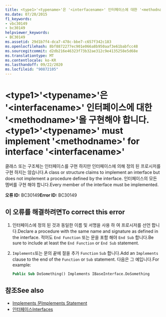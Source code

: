 ```yaml
---
title: <type1>'<typename>'은 '<interfacename>' 인터페이스에 대한 '<methodname>'을 구현해야 합니다.
ms.date: 07/20/2015
f1_keywords:
- vbc30149
- bc30149
helpviewer_keywords:
- BC30149
ms.assetid: 29d1b7f4-dca7-478c-bbe7-c657f342c183
ms.openlocfilehash: 8bf8872277ec901e066a8b950aaf3e61babfcc48
ms.sourcegitcommit: d2db216e46323f73b32ae312c9e4135258e5d68e
ms.translationtype: MT
ms.contentlocale: ko-KR
ms.lasthandoff: 09/22/2020
ms.locfileid: "90872105"
---
```

# <a name="type1typename-must-implement-methodname-for-interface-interfacename"></a><span data-ttu-id="93c95-102">\<type1>'\<typename>'은 '\<interfacename>' 인터페이스에 대한 '\<methodname>'을 구현해야 합니다.</span><span class="sxs-lookup"><span data-stu-id="93c95-102">\<type1>'\<typename>' must implement '\<methodname>' for interface '\<interfacename>'</span></span>

<span data-ttu-id="93c95-103">클래스 또는 구조체는 인터페이스를 구현 하지만 인터페이스에 의해 정의 된 프로시저를 구현 하지는 않습니다.</span><span class="sxs-lookup"><span data-stu-id="93c95-103">A class or structure claims to implement an interface but does not implement a procedure defined by the interface.</span></span> <span data-ttu-id="93c95-104">인터페이스의 모든 멤버를 구현 해야 합니다.</span><span class="sxs-lookup"><span data-stu-id="93c95-104">Every member of the interface must be implemented.</span></span>  
  
 <span data-ttu-id="93c95-105">**오류 ID:** BC30149</span><span class="sxs-lookup"><span data-stu-id="93c95-105">**Error ID:** BC30149</span></span>  
  
## <a name="to-correct-this-error"></a><span data-ttu-id="93c95-106">이 오류를 해결하려면</span><span class="sxs-lookup"><span data-stu-id="93c95-106">To correct this error</span></span>  
  
1. <span data-ttu-id="93c95-107">인터페이스에 정의 된 것과 동일한 이름 및 서명을 사용 하 여 프로시저를 선언 합니다.</span><span class="sxs-lookup"><span data-stu-id="93c95-107">Declare a procedure with the same name and signature as defined in the interface.</span></span> <span data-ttu-id="93c95-108">적어도 `End Function` 또는 문을 포함 해야 `End Sub` 합니다.</span><span class="sxs-lookup"><span data-stu-id="93c95-108">Be sure to include at least the `End Function` or `End Sub` statement.</span></span>  
  
2. <span data-ttu-id="93c95-109">`Implements`또는 문의 끝에 절을 추가 `Function` `Sub` 합니다.</span><span class="sxs-lookup"><span data-stu-id="93c95-109">Add an `Implements` clause to the end of the `Function` or `Sub` statement.</span></span> <span data-ttu-id="93c95-110">다음은 그 예입니다.</span><span class="sxs-lookup"><span data-stu-id="93c95-110">For example:</span></span>  
  
    ```vb  
    Public Sub DoSomething() Implements IBaseInterface.DoSomething  
    ```  
  
## <a name="see-also"></a><span data-ttu-id="93c95-111">참조</span><span class="sxs-lookup"><span data-stu-id="93c95-111">See also</span></span>

- [<span data-ttu-id="93c95-112">Implements 문</span><span class="sxs-lookup"><span data-stu-id="93c95-112">Implements Statement</span></span>](../statements/implements-statement.md)
- [<span data-ttu-id="93c95-113">인터페이스</span><span class="sxs-lookup"><span data-stu-id="93c95-113">Interfaces</span></span>](../../programming-guide/language-features/interfaces/index.md)
